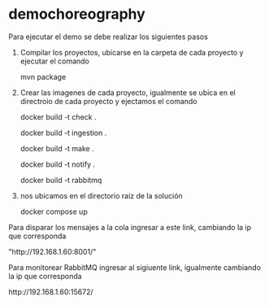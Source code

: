 ﻿# demochoreography
Para ejecutar el demo se debe realizar los siguientes pasos
1. Compilar los proyectos, ubicarse en la carpeta de cada proyecto y ejecutar el comando 
    <p>mvn package</p>
2. Crear las imagenes de cada proyecto, igualmente se ubica en el directroio de cada proyecto y ejectamos el comando 
    <p>docker build -t check .</p>
    <p>docker build -t ingestion .</p>
    <p>docker build -t make . </p>
    <p>docker build -t notify . </p>
    <p>docker build -t rabbitmq </p>

3. nos ubicamos en el directorio raíz de la solución
    <p>docker compose up</p>

Para disparar los mensajes a la cola ingresar a este link, cambiando la ip que corresponda
<p><a>"http://192.168.1.60:8001/"</a></p>

Para monitorear RabbitMQ ingresar al sigiuente link, igualmente cambiando la ip que corresponda
<p><a>http://192.168.1.60:15672/ </a></p>